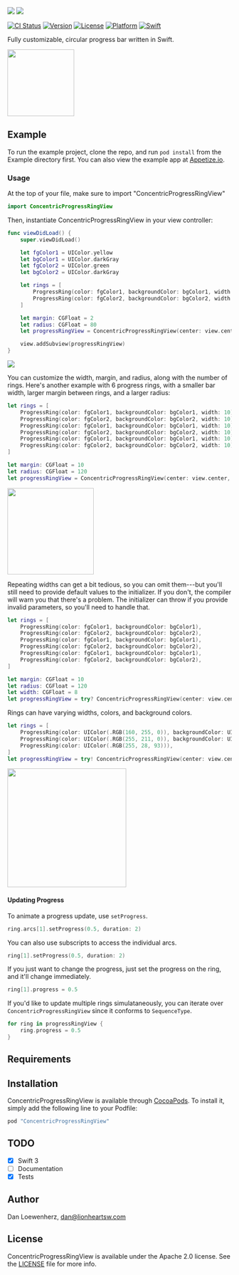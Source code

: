 ![](meta/repo-banner.png)
[![](meta/repo-banner-bottom.png)][lionheart-url]

[![CI Status][ci-badge]][travis-repo-url]
[![Version][version-badge]][cocoapods-repo-url]
[![License][license-badge]][cocoapods-repo-url]
[![Platform][platform-badge]][cocoapods-repo-url]
[![Swift][swift-badge]][swift-url]

Fully customizable, circular progress bar written in Swift.

<img src="animation.gif" height="150" width="150" />

## Example

To run the example project, clone the repo, and run `pod install` from the Example directory first. You can also view the example app at [Appetize.io][appetize-url].

### Usage

At the top of your file, make sure to import "ConcentricProgressRingView"

```swift
import ConcentricProgressRingView
```

Then, instantiate ConcentricProgressRingView in your view controller:

```swift
func viewDidLoad() {
    super.viewDidLoad()

    let fgColor1 = UIColor.yellow
    let bgColor1 = UIColor.darkGray
    let fgColor2 = UIColor.green
    let bgColor2 = UIColor.darkGray

    let rings = [
        ProgressRing(color: fgColor1, backgroundColor: bgColor1, width: 18),
        ProgressRing(color: fgColor2, backgroundColor: bgColor2, width: 18),
    ]

    let margin: CGFloat = 2
    let radius: CGFloat = 80
    let progressRingView = ConcentricProgressRingView(center: view.center, radius: radius, margin: margin, rings: rings)

    view.addSubview(progressRingView)
}
```

![](example1.png)

You can customize the width, margin, and radius, along with the number of rings. Here's another example with 6 progress rings, with a smaller bar width, larger margin between rings, and a larger radius:

```swift
let rings = [
    ProgressRing(color: fgColor1, backgroundColor: bgColor1, width: 10),
    ProgressRing(color: fgColor2, backgroundColor: bgColor2, width: 10),
    ProgressRing(color: fgColor1, backgroundColor: bgColor1, width: 10),
    ProgressRing(color: fgColor2, backgroundColor: bgColor2, width: 10),
    ProgressRing(color: fgColor1, backgroundColor: bgColor1, width: 10),
    ProgressRing(color: fgColor2, backgroundColor: bgColor2, width: 10),
]

let margin: CGFloat = 10
let radius: CGFloat = 120
let progressRingView = ConcentricProgressRingView(center: view.center, radius: radius, margin: margin, rings: rings)
```

<img src="example2.png" width="194" />

Repeating widths can get a bit tedious, so you can omit them---but you'll still need to provide default values to the initializer. If you don't, the compiler will warn you that there's a problem. The initializer can throw if you provide invalid parameters, so you'll need to handle that.

```swift
let rings = [
    ProgressRing(color: fgColor1, backgroundColor: bgColor1),
    ProgressRing(color: fgColor2, backgroundColor: bgColor2),
    ProgressRing(color: fgColor1, backgroundColor: bgColor1),
    ProgressRing(color: fgColor2, backgroundColor: bgColor2),
    ProgressRing(color: fgColor1, backgroundColor: bgColor1),
    ProgressRing(color: fgColor2, backgroundColor: bgColor2),
]

let margin: CGFloat = 10
let radius: CGFloat = 120
let width: CGFloat = 8
let progressRingView = try? ConcentricProgressRingView(center: view.center, radius: radius, margin: margin, rings: rings, defaultColor: nil, defaultWidth: width)
```

Rings can have varying widths, colors, and background colors.

```swift
let rings = [
    ProgressRing(color: UIColor(.RGB(160, 255, 0)), backgroundColor: UIColor(.RGB(44, 66, 4)), width: 40),
    ProgressRing(color: UIColor(.RGB(255, 211, 0)), backgroundColor: UIColor(.RGB(85, 78, 0)), width: 20),
    ProgressRing(color: UIColor(.RGB(255, 28, 93))),
]
let progressRingView = try! ConcentricProgressRingView(center: view.center, radius: radius, margin: margin, rings: rings, defaultWidth: 30)
```

<img src="example3.png" width="267" />

#### Updating Progress

To animate a progress update, use `setProgress`.

```swift
ring.arcs[1].setProgress(0.5, duration: 2)
```

You can also use subscripts to access the individual arcs.

```swift
ring[1].setProgress(0.5, duration: 2)
```

If you just want to change the progress, just set the progress on the ring, and it'll change immediately.

```swift
ring[1].progress = 0.5
```

If you'd like to update multiple rings simulataneously, you can iterate over `ConcentricProgressRingView` since it conforms to `SequenceType`.

```swift
for ring in progressRingView {
    ring.progress = 0.5
}
```

## Requirements

## Installation

ConcentricProgressRingView is available through [CocoaPods][cocoapods-url]. To install
it, simply add the following line to your Podfile:

```ruby
pod "ConcentricProgressRingView"
```

## TODO

* [x] Swift 3
* [ ] Documentation
* [x] Tests

## Author

Dan Loewenherz, dan@lionheartsw.com

## License

ConcentricProgressRingView is available under the Apache 2.0 license. See the [LICENSE](LICENSE) file for more info.

<!-- Images -->

[ci-badge]: https://img.shields.io/travis/lionheart/ConcentricProgressRingView.svg?style=flat
[version-badge]: https://img.shields.io/cocoapods/v/ConcentricProgressRingView.svg?style=flat
[license-badge]: https://img.shields.io/cocoapods/l/ConcentricProgressRingView.svg?style=flat
[platform-badge]: https://img.shields.io/cocoapods/p/ConcentricProgressRingView.svg?style=flat
[downloads-badge]: https://img.shields.io/cocoapods/dt/ConcentricProgressRingView.svg?style=flat
[downloads-monthly-badge]: https://img.shields.io/cocoapods/dm/ConcentricProgressRingView.svg?style=flat
[swift-badge]: http://img.shields.io/badge/swift-4-blue.svg?style=flat

<!-- Links -->

[lionheart-url]: https://lionheartsw.com/
[cocoapods-url]: http://cocoapods.org
[cocoapods-repo-url]: http://cocoapods.org/pods/ConcentricProgressRingView
[appetize-url]: https://appetize.io/app/xw49k81xufbqkmwdhpebkpyn58?device=iphone5s&scale=75&orientation=portrait&osVersion=9.3&deviceColor=black
[travis-repo-url]: https://travis-ci.org/lionheart/ConcentricProgressRingView
[swift-url]: https://swift.org

